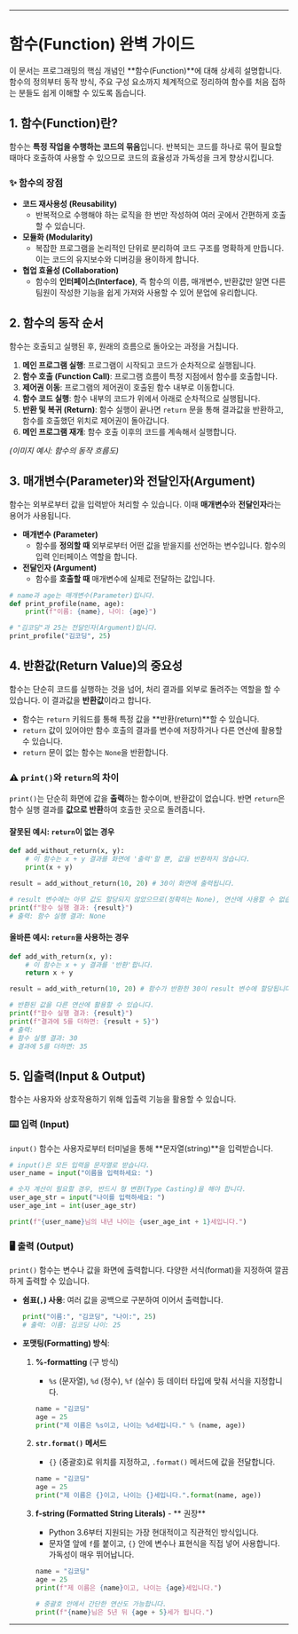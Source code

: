 -----

# 함수(Function) 완벽 가이드

이 문서는 프로그래밍의 핵심 개념인 \*\*함수(Function)\*\*에 대해 상세히 설명합니다. 함수의 정의부터 동작 방식, 주요 구성 요소까지 체계적으로 정리하여 함수를 처음 접하는 분들도 쉽게 이해할 수 있도록 돕습니다.

## 1\. 함수(Function)란?

함수는 **특정 작업을 수행하는 코드의 묶음**입니다. 반복되는 코드를 하나로 묶어 필요할 때마다 호출하여 사용할 수 있으므로 코드의 효율성과 가독성을 크게 향상시킵니다.

### ✨ 함수의 장점

  - **코드 재사용성 (Reusability)**
      - 반복적으로 수행해야 하는 로직을 한 번만 작성하여 여러 곳에서 간편하게 호출할 수 있습니다.
  - **모듈화 (Modularity)**
      - 복잡한 프로그램을 논리적인 단위로 분리하여 코드 구조를 명확하게 만듭니다. 이는 코드의 유지보수와 디버깅을 용이하게 합니다.
  - **협업 효율성 (Collaboration)**
      - 함수의 **인터페이스(Interface)**, 즉 함수의 이름, 매개변수, 반환값만 알면 다른 팀원이 작성한 기능을 쉽게 가져와 사용할 수 있어 분업에 유리합니다.

## 2\. 함수의 동작 순서

함수는 호출되고 실행된 후, 원래의 흐름으로 돌아오는 과정을 거칩니다.

1.  **메인 프로그램 실행**: 프로그램이 시작되고 코드가 순차적으로 실행됩니다.
2.  **함수 호출 (Function Call)**: 프로그램 흐름이 특정 지점에서 함수를 호출합니다.
3.  **제어권 이동**: 프로그램의 제어권이 호출된 함수 내부로 이동합니다.
4.  **함수 코드 실행**: 함수 내부의 코드가 위에서 아래로 순차적으로 실행됩니다.
5.  **반환 및 복귀 (Return)**: 함수 실행이 끝나면 `return` 문을 통해 결과값을 반환하고, 함수를 호출했던 위치로 제어권이 돌아갑니다.
6.  **메인 프로그램 재개**: 함수 호출 이후의 코드를 계속해서 실행합니다.

*(이미지 예시: 함수의 동작 흐름도)*

## 3\. 매개변수(Parameter)와 전달인자(Argument)

함수는 외부로부터 값을 입력받아 처리할 수 있습니다. 이때 **매개변수**와 **전달인자**라는 용어가 사용됩니다.

  - **매개변수 (Parameter)**
      - 함수를 **정의할 때** 외부로부터 어떤 값을 받을지를 선언하는 변수입니다. 함수의 입력 인터페이스 역할을 합니다.
  - **전달인자 (Argument)**
      - 함수를 **호출할 때** 매개변수에 실제로 전달하는 값입니다.

<!-- end list -->

```python
# name과 age는 매개변수(Parameter)입니다.
def print_profile(name, age):
    print(f"이름: {name}, 나이: {age}")

# "김코딩"과 25는 전달인자(Argument)입니다.
print_profile("김코딩", 25)
```

## 4\. 반환값(Return Value)의 중요성

함수는 단순히 코드를 실행하는 것을 넘어, 처리 결과를 외부로 돌려주는 역할을 할 수 있습니다. 이 결과값을 **반환값**이라고 합니다.

  - 함수는 `return` 키워드를 통해 특정 값을 \*\*반환(return)\*\*할 수 있습니다.
  - `return` 값이 있어야만 함수 호출의 결과를 변수에 저장하거나 다른 연산에 활용할 수 있습니다.
  - `return` 문이 없는 함수는 `None`을 반환합니다.

### ⚠️ `print()`와 `return`의 차이

`print()`는 단순히 화면에 값을 **출력**하는 함수이며, 반환값이 없습니다. 반면 `return`은 함수 실행 결과를 **값으로 반환**하여 호출한 곳으로 돌려줍니다.

#### 잘못된 예시: `return`이 없는 경우

```python
def add_without_return(x, y):
    # 이 함수는 x + y 결과를 화면에 '출력'할 뿐, 값을 반환하지 않습니다.
    print(x + y)

result = add_without_return(10, 20) # 30이 화면에 출력됩니다.

# result 변수에는 아무 값도 할당되지 않았으므로(정확히는 None), 연산에 사용할 수 없습니다.
print(f"함수 실행 결과: {result}")
# 출력: 함수 실행 결과: None
```

#### 올바른 예시: `return`을 사용하는 경우

```python
def add_with_return(x, y):
    # 이 함수는 x + y 결과를 '반환'합니다.
    return x + y

result = add_with_return(10, 20) # 함수가 반환한 30이 result 변수에 할당됩니다.

# 반환된 값을 다른 연산에 활용할 수 있습니다.
print(f"함수 실행 결과: {result}")
print(f"결과에 5를 더하면: {result + 5}")
# 출력:
# 함수 실행 결과: 30
# 결과에 5를 더하면: 35
```

## 5\. 입출력(Input & Output)

함수는 사용자와 상호작용하기 위해 입출력 기능을 활용할 수 있습니다.

### ⌨️ 입력 (Input)

`input()` 함수는 사용자로부터 터미널을 통해 \*\*문자열(string)\*\*을 입력받습니다.

```python
# input()은 모든 입력을 문자열로 받습니다.
user_name = input("이름을 입력하세요: ")

# 숫자 계산이 필요할 경우, 반드시 형 변환(Type Casting)을 해야 합니다.
user_age_str = input("나이를 입력하세요: ")
user_age_int = int(user_age_str)

print(f"{user_name}님의 내년 나이는 {user_age_int + 1}세입니다.")
```

### 🖥️ 출력 (Output)

`print()` 함수는 변수나 값을 화면에 출력합니다. 다양한 서식(format)을 지정하여 깔끔하게 출력할 수 있습니다.

  - **쉼표(`,`) 사용**: 여러 값을 공백으로 구분하여 이어서 출력합니다.

    ```python
    print("이름:", "김코딩", "나이:", 25)
    # 출력: 이름: 김코딩 나이: 25
    ```

  - **포맷팅(Formatting) 방식**:

    1.  **%-formatting** (구 방식)

          - `%s` (문자열), `%d` (정수), `%f` (실수) 등 데이터 타입에 맞춰 서식을 지정합니다.

        <!-- end list -->

        ```python
        name = "김코딩"
        age = 25
        print("제 이름은 %s이고, 나이는 %d세입니다." % (name, age))
        ```

    2.  **`str.format()` 메서드**

          - `{}` (중괄호)로 위치를 지정하고, `.format()` 메서드에 값을 전달합니다.

        <!-- end list -->

        ```python
        name = "김코딩"
        age = 25
        print("제 이름은 {}이고, 나이는 {}세입니다.".format(name, age))
        ```

    3.  **f-string (Formatted String Literals)** - ** 권장**

          - Python 3.6부터 지원되는 가장 현대적이고 직관적인 방식입니다.
          - 문자열 앞에 `f`를 붙이고, `{}` 안에 변수나 표현식을 직접 넣어 사용합니다. 가독성이 매우 뛰어납니다.

        <!-- end list -->

        ```python
        name = "김코딩"
        age = 25
        print(f"제 이름은 {name}이고, 나이는 {age}세입니다.")

        # 중괄호 안에서 간단한 연산도 가능합니다.
        print(f"{name}님은 5년 뒤 {age + 5}세가 됩니다.")
        ```

-----
